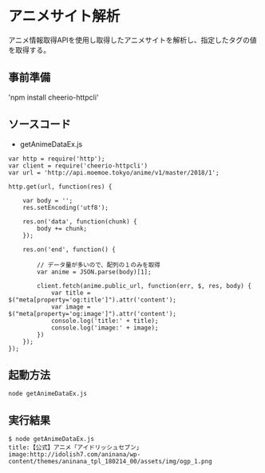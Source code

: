 # アニメサイト解析
アニメ情報取得APIを使用し取得したアニメサイトを解析し、指定したタグの値を取得する。

## 事前準備
'npm install cheerio-httpcli'

## ソースコード
* getAnimeDataEx.js
```
var http = require('http');
var client = require('cheerio-httpcli')
var url = 'http://api.moemoe.tokyo/anime/v1/master/2018/1';

http.get(url, function(res) {

    var body = '';
    res.setEncoding('utf8');

    res.on('data', function(chunk) {
        body += chunk;
    });

    res.on('end', function() {
        
        // データ量が多いので、配列の１のみを取得
        var anime = JSON.parse(body)[1];

        client.fetch(anime.public_url, function(err, $, res, body) {
            var title = $("meta[property='og:title']").attr('content');
            var image = $("meta[property='og:image']").attr('content');
            console.log('title:' + title);
            console.log('image:' + image);
        })
    });
});
```

## 起動方法
`node getAnimeDataEx.js`

## 実行結果
```
$ node getAnimeDataEx.js
title:【公式】アニメ「アイドリッシュセブン」
image:http://idolish7.com/aninana/wp-content/themes/aninana_tpl_180214_00/assets/img/ogp_1.png
```
